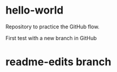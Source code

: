 # hello-world
Repository to practice the GitHub flow.

First test with a new branch in GitHub 

# readme-edits branch
